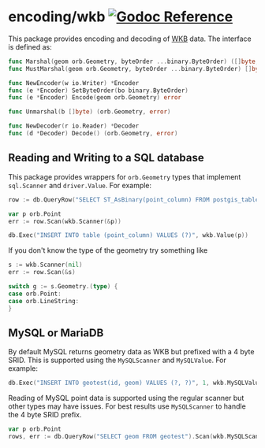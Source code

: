 # encoding/wkb [![Godoc Reference](https://pkg.go.dev/badge/github.com/paulmach/orb)](https://pkg.go.dev/github.com/paulmach/orb/encoding/wkb)

This package provides encoding and decoding of [WKB](https://en.wikipedia.org/wiki/Well-known_text_representation_of_geometry#Well-known_binary)
data. The interface is defined as:

```go
func Marshal(geom orb.Geometry, byteOrder ...binary.ByteOrder) ([]byte, error)
func MustMarshal(geom orb.Geometry, byteOrder ...binary.ByteOrder) []byte

func NewEncoder(w io.Writer) *Encoder
func (e *Encoder) SetByteOrder(bo binary.ByteOrder)
func (e *Encoder) Encode(geom orb.Geometry) error

func Unmarshal(b []byte) (orb.Geometry, error)

func NewDecoder(r io.Reader) *Decoder
func (d *Decoder) Decode() (orb.Geometry, error)
```

## Reading and Writing to a SQL database

This package provides wrappers for `orb.Geometry` types that implement
`sql.Scanner` and `driver.Value`. For example:

```go
row := db.QueryRow("SELECT ST_AsBinary(point_column) FROM postgis_table")

var p orb.Point
err := row.Scan(wkb.Scanner(&p))

db.Exec("INSERT INTO table (point_column) VALUES (?)", wkb.Value(p))
```

If you don't know the type of the geometry try something like

```go
s := wkb.Scanner(nil)
err := row.Scan(&s)

switch g := s.Geometry.(type) {
case orb.Point:
case orb.LineString:
}
```

## MySQL or MariaDB

By default MySQL returns geometry data as WKB but prefixed with a 4 byte SRID.
This is supported using the `MySQLScanner` and `MySQLValue`. For example:

```go
db.Exec("INSERT INTO geotest(id, geom) VALUES (?, ?)", 1, wkb.MySQLValue(orb.Point{1, 1}))
```

Reading of MySQL point data is supported using the regular scanner but other types may have issues.
For best results use `MySQLScanner` to handle the 4 byte SRID prefix.

```go
var p orb.Point
rows, err := db.QueryRow("SELECT geom FROM geotest").Scan(wkb.MySQLScanner(p))
```
